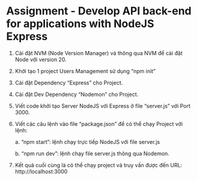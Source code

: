 # **Assignment - Develop API back-end for applications with NodeJS Express**

1. Cài đặt NVM (Node Version Manager) và thông qua NVM để cài đặt Node với version 20.
2. Khởi tạo 1 project Users Management sử dụng “npm init”
3. Cài đặt Dependency “Express” cho Project.
4. Cài đặt Dev Dependency “Nodemon” cho Project.
5. Viết code khởi tạo Server NodeJS với Express ở file “server.js”
với Port 3000.
6. Viết các câu lệnh vào file “package.json” để có thể chạy Project với lệnh:
   
    a. “npm start”: lệnh chạy trực tiếp NodeJS với file server.js

    b. “npm run dev”: lệnh chạy file server.js thông qua Nodemon.

7. Kết quả cuối cùng là có thể chạy project và truy vấn được đến URL: http://localhost:3000
